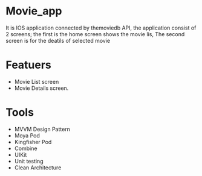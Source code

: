 # Movie_app
It is IOS application connected by themoviedb API, the application consist of 2 screens; the first is the home screen shows the movie lis, The second screen is for the deatils of selected movie

# Featuers
 - Movie List screen
 - Movie Details screen.

# Tools
 - MVVM Design Pattern
 - Moya Pod
 - Kingfisher Pod
 - Combine
 - UIKit
 - Unit testing
 - Clean Architecture
